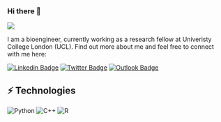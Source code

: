 ### Hi there 👋

<!--
**mattychin/mattychin** is a ✨ _special_ ✨ repository because its `README.md` (this file) appears on your GitHub profile.

Here are some ideas to get you started:

- 🔭 I’m currently working on ...
- 🌱 I’m currently learning ...
- 👯 I’m looking to collaborate on ...
- 🤔 I’m looking for help with ...
- 💬 Ask me about ...
- 📫 How to reach me: ...
- 😄 Pronouns: ...
- ⚡ Fun fact: ...
-->

![](https://komarev.com/ghpvc/?username=mattychin&color=blueviolet)

I am a bioengineer, currently working as a research fellow at Univeristy College London (UCL). Find out more about me and feel free to connect with me here:

[![Linkedin Badge](https://img.shields.io/badge/-matthewchin92-blue?style=flat-square&logo=Linkedin&logoColor=white)](https://www.linkedin.com/in/matthewchin92/)
[![Twitter Badge](https://img.shields.io/badge/-MatthewHWChin-1DA1F2?style=flat-square&logo=twitter&logoColor=white)](https://www.linkedin.com/in/matthewchin92/)
[![Outlook Badge](https://img.shields.io/badge/-ucbtmhw-blue?style=flat-square&logo=microsoft-outlook&logoColor=white)](mailto:ucbtmhw@ucl.ac.uk)

## ⚡ Technologies
![Python](https://img.shields.io/badge/-Python-black?style=flat-square&logo=Python) ![C++](https://img.shields.io/badge/-C++-00599C?style=flat-square&logo=c) ![R](https://img.shields.io/badge/r-%23276DC3.svg?style=flat-square&logo=r&logoColor=white)

